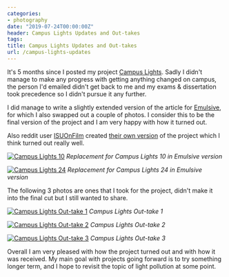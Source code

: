 ```yaml
---
categories:
- photography
date: "2019-07-24T00:00:00Z"
header: Campus Lights Updates and Out-takes
tags:
title: Campus Lights Updates and Out-takes
url: /campus-lights-updates
---
```


It's 5 months since I posted my project [Campus Lights](/campus-lights). Sadly I
didn't manage to make any progress with getting anything changed on campus, the
person I'd emailed didn't get back to me and my exams & dissertation took
precedence so I didn't pursue it any further.

<!--more-->

I did manage to write a slightly extended version of the article for
[Emulsive](https://emulsive.org/articles/campus-lights-documenting-local-light-pollution-on-film),
for which I also swapped out a couple of photos. I consider this to be the final
version of the project and I am very happy with how it turned out.

Also reddit user [ISUOnFilm](https://www.reddit.com/user/ISUOnFilm) created
[their own version](https://www.reddit.com/r/AnalogCommunity/comments/axqfab/campus_lights_2_my_version_of_a_project_by/)
of the project which I think turned out really well.

<a href="https://www.flickr.com/gp/ss9679/X932W6"
	title="Campus Lights 10">
<img src="https://live.staticflickr.com/65535/48366107342_cc00f4b651_b.jpg"
	alt="Campus Lights 10"></a>
<i class="caption">Replacement for Campus Lights 10 in Emulsive version</i>

<a href="https://www.flickr.com/gp/ss9679/1r5U0L"
	title="Campus Lights 24">
<img src="https://live.staticflickr.com/65535/48365976091_d2be5d79f1_b.jpg"
	alt="Campus Lights 24"></a>
<i class="caption">Replacement for Campus Lights 24 in Emulsive version</i>

The following 3 photos are ones that I took for the project, didn't make it into
the final cut but I still wanted to share.

<a href="https://www.flickr.com/gp/ss9679/x06ue6"
	title="Campus Lights Out-take 1">
<img src="https://live.staticflickr.com/65535/48365982971_a562428381_b.jpg"
	alt="Campus Lights Out-take 1"></a>
<i class="caption">Campus Lights Out-take 1</i>

<a href="https://www.flickr.com/gp/ss9679/034t81"
	title="Campus Lights Out-take 2">
<img src="https://live.staticflickr.com/65535/48365984271_ac0d5f5e18_b.jpg"
	alt="Campus Lights Out-take 2"></a>
<i class="caption">Campus Lights Out-take 2</i>

<a href="https://www.flickr.com/gp/ss9679/278p73"
	title="Campus Lights Out-take 3">
<img src="https://live.staticflickr.com/65535/48366118977_03fa2d6a43_b.jpg"
	alt="Campus Lights Out-take 3"></a>
<i class="caption">Campus Lights Out-take 3</i>

Overall I am very pleased with how the project turned out and with how it was
received. My main goal with projects going forward is to try something longer
term, and I hope to revisit the topic of light pollution at some point.
